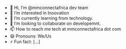 - 👋 Hi, I’m @mmconnectafrica dev team
- 👀 I’m interested in Inoovation
- 🌱 I’m currently learning from technology.
- 💞️ I’m looking to collaborate on developemnt.
- 📫 How to reach me tech at mmconnectafrica dot com
- 😄 Pronouns: We/Us
- ⚡ Fun fact: [...]

<!---
mmconnectafrica/mmconnectafrica is a ✨ special ✨ repository because its `README.md` (this file) appears on your GitHub profile.
You can click the Preview link to take a look at your changes.
--->
